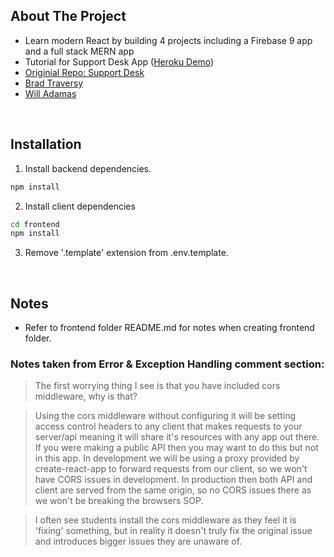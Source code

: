 ## About The Project

- Learn modern React by building 4 projects including a Firebase 9 app and a full stack MERN app
- Tutorial for Support Desk App ([Heroku Demo](https://support-desk-app-22-mar-2022.herokuapp.com/))
- [Originial Repo: Support Desk](https://github.com/bradtraversy/support-desk)
- [Brad Traversy](https://github.com/bradtraversy)
- [Will Adamas](https://github.com/bushblade)

&nbsp;

## Installation

1. Install backend dependencies.

```sh
npm install
```

2. Install client dependencies

```sh
cd frontend
npm install
```

3. Remove '.template' extension from .env.template.

&nbsp;

## Notes

- Refer to frontend folder README.md for notes when creating frontend folder.

### Notes taken from Error & Exception Handling comment section:

> The first worrying thing I see is that you have included cors middleware, why is that?

> Using the cors middleware without configuring it will be setting access control headers to any client that makes requests to your server/api meaning it will share it's resources with any app out there. If you were making a public API then you may want to do this but not in this app. In development we will be using a proxy provided by create-react-app to forward requests from our client, so we won't have CORS issues in development. In production then both API and client are served from the same origin, so no CORS issues there as we won't be breaking the browsers SOP.

> I often see students install the cors middleware as they feel it is 'fixing' something, but in reality it doesn't truly fix the original issue and introduces bigger issues they are unaware of.
